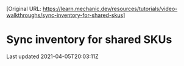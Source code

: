[Original URL: https://learn.mechanic.dev/resources/tutorials/video-walkthroughs/sync-inventory-for-shared-skus]

# Sync inventory for shared SKUs

Last updated 2021-04-05T20:03:11Z